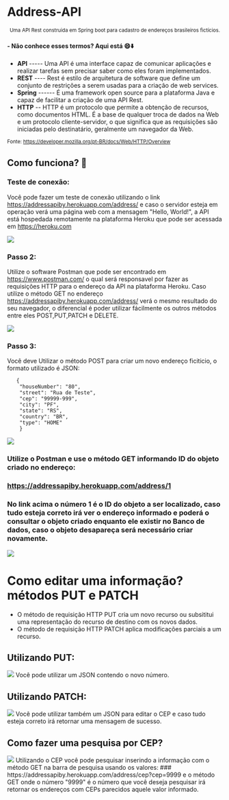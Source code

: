 # Address-API

<p align="center">
  <small>Uma API Rest construida em Spring boot para cadastro de endereços brasileiros fictícios.</small>
</p>

#### - Não conhece esses termos? Aqui está :smile::arrow_down:

* **API** ----- Uma API é uma interface capaz de comunicar aplicações e realizar tarefas sem precisar saber como eles foram implementados. 
* **REST** ---- Rest é estilo de arquitetura de software que define um conjunto de restrições a serem usadas para a criação de web services.
* **Spring** ------ É uma framework open source para a plataforma Java e capaz de facilitar a criação de uma API Rest.
* **HTTP** -- HTTP é um protocolo que permite a obtenção de recursos, como documentos HTML. É a base de qualquer troca de dados na Web e um protocolo cliente-servidor, o que significa que as requisições são iniciadas pelo destinatário, geralmente um navegador da Web.

<small>Fonte: https://developer.mozilla.org/pt-BR/docs/Web/HTTP/Overview</small>

## Como funciona? :mag_right:

### Teste de conexão: 

  Você pode fazer um teste de conexão utilizando o link https://addressapiby.herokuapp.com/address/ e caso o servidor esteja em operação  verá uma página web com a mensagem "Hello, World!", a API está hospedada remotamente na plataforma Heroku que pode ser acessada em  https://heroku.com 
 
 <img src="img\helloworld.JPG" >
 
 ### Passo 2:
 
  Utilize o software Postman que pode ser encontrado em https://www.postman.com/ o qual será responsavel por fazer as requisições HTTP para o endereço da API na plataforma Heroku. 
  Caso utilize o método GET no endereço https://addressapiby.herokuapp.com/address/ verá o mesmo resultado do seu navegador, o diferencial é poder utilizar fácilmente os outros métodos entre eles POST,PUT,PATCH e DELETE.
  
   <img src="img\postmanget.JPG" >
  
  ### Passo 3:
   Você deve Utilizar o método POST para criar um novo endereço ficiticio, o formato utilizado é JSON:
   
 ```  
    {
     "houseNumber": "80",
     "street": "Rua de Teste",
     "cep": "99999-999",
     "city": "PF",
     "state": "RS",
     "country": "BR",
     "type": "HOME"
     }
```
<img src="img\postmanpost.JPG" >
  
  ### Utilize o Postman e use o método GET informando ID do objeto criado no endereço:
   ### https://addressapiby.herokuapp.com/address/1 
   ### No link acima o número 1 é o ID do objeto a ser localizado, caso tudo esteja correto irá ver o endereço informado e poderá o consultar o objeto criado enquanto ele existir no Banco de dados, caso o objeto desapareça será necessário criar novamente. 
   
<img src="img\objeto.JPG" >
   
  # Como editar uma informação? métodos PUT e PATCH
  - O método de requisição HTTP PUT cria um novo recurso ou subsititui uma representação do recurso de destino com os novos dados.
  - O método de requisição HTTP PATCH aplica modificações parciais a um recurso.

  ## Utilizando PUT:
   <img src="img\put.JPG" >
   Você pode utilizar um JSON contendo o novo número.
   
  ## Utilizando PATCH:
   <img src="img\patch.JPG" >
   Você pode utilizar também um JSON para editar o CEP e caso tudo esteja correto irá retornar uma mensagem de sucesso.
   
   ## Como fazer uma pesquisa por CEP?
   <img src="img\getbycep.JPG" >
   Utilizando o CEP você pode pesquisar inserindo a informação com o método GET na barra de pesquisa usando os valores:
   ### https://addressapiby.herokuapp.com/address/cep?cep=9999
   e o método GET onde o número "9999" é o número que você deseja pesquisar irá retornar os endereços com CEPs parecidos aquele valor informado.
 
